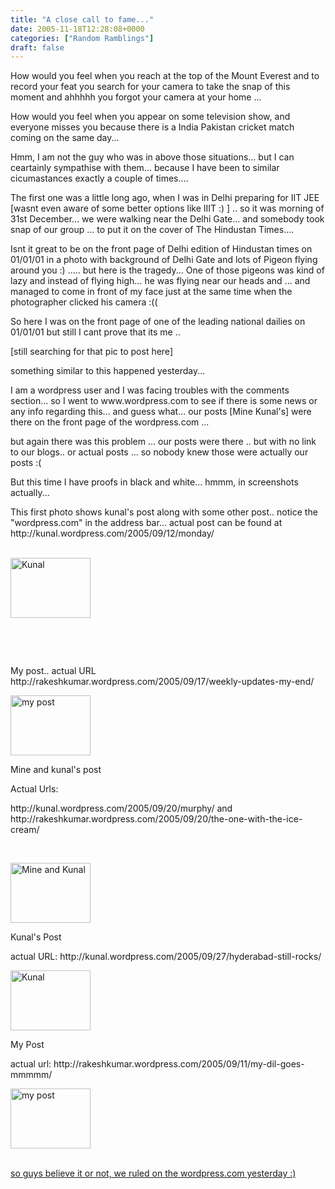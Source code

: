 ```yaml
---
title: "A close call to fame..."
date: 2005-11-18T12:28:08+0000
categories: ["Random Ramblings"]
draft: false
---
```


<p>How would you feel when you reach at the top of the Mount Everest and to record your feat you search for your camera to take the snap of this moment and ahhhhh you forgot your camera at your home ... </p><p> How would you feel when you appear on some television show, and everyone  misses you because there is a India Pakistan cricket match coming on the same day...</p><p>Hmm, I am not the guy who was in above those situations... but I can ceartainly sympathise with them... because I have been to similar cicumastances exactly a couple of times....</p><p> The first one was a little long ago, when I was in Delhi preparing for IIT JEE [wasnt even aware of some better options like IIIT :) ] .. so it was morning of 31st December... we were walking near the Delhi Gate... and somebody took snap of our group ... to put it on the cover of The Hindustan Times....</p><p>Isnt it great to be on the front page of Delhi edition of Hindustan times on 01/01/01 in a photo with background of Delhi Gate and lots of Pigeon flying around you :) ..... but here is the tragedy... One of those pigeons was kind of lazy and instead of flying high... he was flying near our heads and ... and managed to come in front of my face just at the same time when the photographer clicked his camera  :(( </p><p>So here I was on the front page of one of the leading national dailies on 01/01/01 but still I cant prove that its me .. </p><p>[still searching for that pic to post here]</p><p>something similar to this happened yesterday... </p><p>I am a wordpress user and I was facing troubles with the comments section... so I went to www.wordpress.com to see if there is some news or any info regarding this... and guess what... our posts [Mine Kunal's] were there on the front page of the wordpress.com ... </p><p>but again there was this problem ... our posts were there .. but with no link to our blogs.. or actual posts ... so nobody knew those were actually our posts :(</p><p>But this time I have proofs in black and white... hmmm, in screenshots actually... <br /></p><p>This first photo shows kunal's post along with some other post.. notice the "wordpress.com" in the address bar... actual post can be found at http://kunal.wordpress.com/2005/09/12/monday/</p><p> <a href="http://rakeshkumar.wordpress.com//?attachment_id=124" title="Mine and Kunal's post "><br /></a><a href="http://rakeshkumar.wordpress.com//?attachment_id=125" title="Kunal's post">		 		<img width="128" height="96" src="http://rakeshkumar.wordpress.com/wp-content/uploads/2005/11/thumb-wordpress-5.JPG" alt="Kunal" /></a></p><br /><p> <a href="http://rakeshkumar.wordpress.com//?attachment_id=124" title="Mine and Kunal's post ">		 		<br /></a></p><p>My post.. actual URL http://rakeshkumar.wordpress.com/2005/09/17/weekly-updates-my-end/</p><p> <a href="http://rakeshkumar.wordpress.com//?attachment_id=123" title="my post">		 		<img width="128" height="96" src="http://rakeshkumar.wordpress.com/wp-content/uploads/2005/11/thumb-wordpress-3.JPG" alt="my post" /></a></p><p>Mine and kunal's  post </p><p>Actual Urls: </p><p>http://kunal.wordpress.com/2005/09/20/murphy/ and http://rakeshkumar.wordpress.com/2005/09/20/the-one-with-the-ice-cream/</p><p> </p><p> <a href="http://rakeshkumar.wordpress.com//?attachment_id=122" title="Mine and Kunal's post ">		 		<img width="128" height="96" src="http://rakeshkumar.wordpress.com/wp-content/uploads/2005/11/thumb-wordpress-2.JPG" alt="Mine and Kunal" /></a></p><p>Kunal's Post</p><p>actual URL: http://kunal.wordpress.com/2005/09/27/hyderabad-still-rocks/<br /> </p><p> <a href="http://rakeshkumar.wordpress.com//?attachment_id=121" title="Kunal's post">		 		<img width="128" height="96" src="http://rakeshkumar.wordpress.com/wp-content/uploads/2005/11/thumb-wordpress-1.JPG" alt="Kunal" /></a></p><p>My Post</p><p>actual url: http://rakeshkumar.wordpress.com/2005/09/11/my-dil-goes-mmmmm/ </p><p> <a href="http://rakeshkumar.wordpress.com//?attachment_id=123" title="my post">		 		</a></p><div> <div>  <div> 	 	<a href="http://rakeshkumar.wordpress.com/2005/11/18/a-close-call-to-fame/my-post/" title="my post">		 		<img width="128" height="96" src="http://rakeshkumar.wordpress.com/wp-content/uploads/2005/11/thumb-wordpress-61.JPG" alt="my post" /> 	</a> </div><br /></div> </div><p><a href="http://rakeshkumar.wordpress.com//?attachment_id=123" title="my post"> 	so guys believe it or not, we ruled on the wordpress.com yesterday :)</a></p>